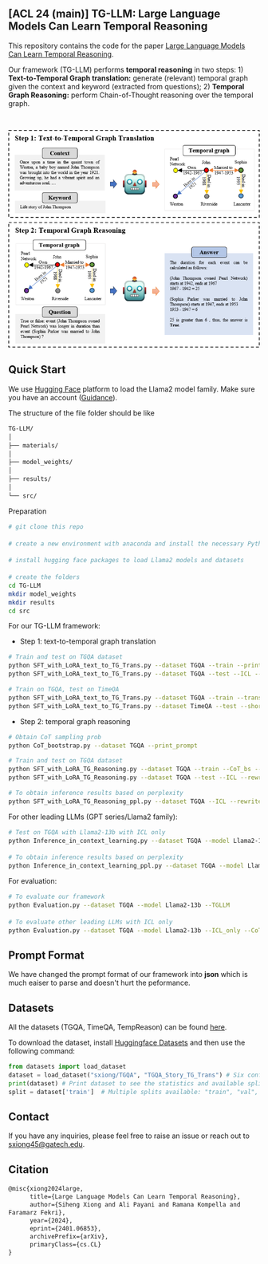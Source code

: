 ## [ACL 24 (main)] TG-LLM: Large Language Models Can Learn Temporal Reasoning

This repository contains the code for the paper [Large Language Models Can Learn Temporal Reasoning](https://arxiv.org/pdf/2401.06853.pdf).

Our framework (TG-LLM) performs **temporal reasoning** in two steps: 1) **Text-to-Temporal Graph translation:** generate (relevant) temporal graph given the context and keyword (extracted from questions); 2) **Temporal Graph Reasoning:** perform Chain-of-Thought reasoning over the temporal graph.

<br>

<p align="center">
  <img src='https://raw.githubusercontent.com/xiongsiheng/TG-LLM/main/misc/Framework.png' width=550>
</p>




## Quick Start

We use [Hugging Face](https://huggingface.co/) platform to load the Llama2 model family. Make sure you have an account ([Guidance](https://huggingface.co/blog/llama2)).

The structure of the file folder should be like
```sh
TG-LLM/
│
├── materials/
│
├── model_weights/
│
├── results/
│
└── src/
```

Preparation
```sh
# git clone this repo

# create a new environment with anaconda and install the necessary Python packages

# install hugging face packages to load Llama2 models and datasets

# create the folders
cd TG-LLM
mkdir model_weights
mkdir results
cd src
```

For our TG-LLM framework:

- Step 1: text-to-temporal graph translation

```sh
# Train and test on TGQA dataset
python SFT_with_LoRA_text_to_TG_Trans.py --dataset TGQA --train --print_prompt
python SFT_with_LoRA_text_to_TG_Trans.py --dataset TGQA --test --ICL --rewrite --print_prompt
```
```sh
# Train on TGQA, test on TimeQA
python SFT_with_LoRA_text_to_TG_Trans.py --dataset TGQA --train --transferred_dataset TimeQA --print_prompt
python SFT_with_LoRA_text_to_TG_Trans.py --dataset TimeQA --test --shorten_story --ICL --rewrite --print_prompt --transferred
```

- Step 2: temporal graph reasoning

```sh
# Obtain CoT sampling prob
python CoT_bootstrap.py --dataset TGQA --print_prompt
```
```sh
# Train and test on TGQA dataset
python SFT_with_LoRA_TG_Reasoning.py --dataset TGQA --train --CoT_bs --data_aug --print_prompt
python SFT_with_LoRA_TG_Reasoning.py --dataset TGQA --test --ICL --rewrite --print_prompt
```
```sh
# To obtain inference results based on perplexity
python SFT_with_LoRA_TG_Reasoning_ppl.py --dataset TGQA --ICL --rewrite --print_prompt
```

For other leading LLMs (GPT series/Llama2 family):
```sh
# Test on TGQA with Llama2-13b with ICL only
python Inference_in_context_learning.py --dataset TGQA --model Llama2-13b --CoT --ICL --rewrite --print_prompt

# To obtain inference results based on perplexity
python Inference_in_context_learning_ppl.py --dataset TGQA --model Llama2-13b --CoT --ICL --rewrite --print_prompt
```

For evaluation:
```sh
# To evaluate our framework
python Evaluation.py --dataset TGQA --model Llama2-13b --TGLLM

# To evaluate other leading LLMs with ICL only
python Evaluation.py --dataset TGQA --model Llama2-13b --ICL_only --CoT
```

## Prompt Format
We have changed the prompt format of our framework into **json** which is much eaiser to parse and doesn't hurt the peformance.

## Datasets

All the datasets (TGQA, TimeQA, TempReason) can be found [here](https://huggingface.co/datasets/sxiong/TGQA).

To download the dataset, install [Huggingface Datasets](https://huggingface.co/docs/datasets/quickstart) and then use the following command:

```python
from datasets import load_dataset
dataset = load_dataset("sxiong/TGQA", "TGQA_Story_TG_Trans") # Six configs available: "TGQA_Story_TG_Trans", "TGQA_TGR", "TempReason_Story_TG_Trans", "TempReason_TGR", "TimeQA_Story_TG_Trans", "TimeQA_TGR"
print(dataset) # Print dataset to see the statistics and available splits
split = dataset['train']  # Multiple splits available: "train", "val", "test"
```


## Contact
If you have any inquiries, please feel free to raise an issue or reach out to sxiong45@gatech.edu.

## Citation
```
@misc{xiong2024large,
      title={Large Language Models Can Learn Temporal Reasoning}, 
      author={Siheng Xiong and Ali Payani and Ramana Kompella and Faramarz Fekri},
      year={2024},
      eprint={2401.06853},
      archivePrefix={arXiv},
      primaryClass={cs.CL}
}
```
